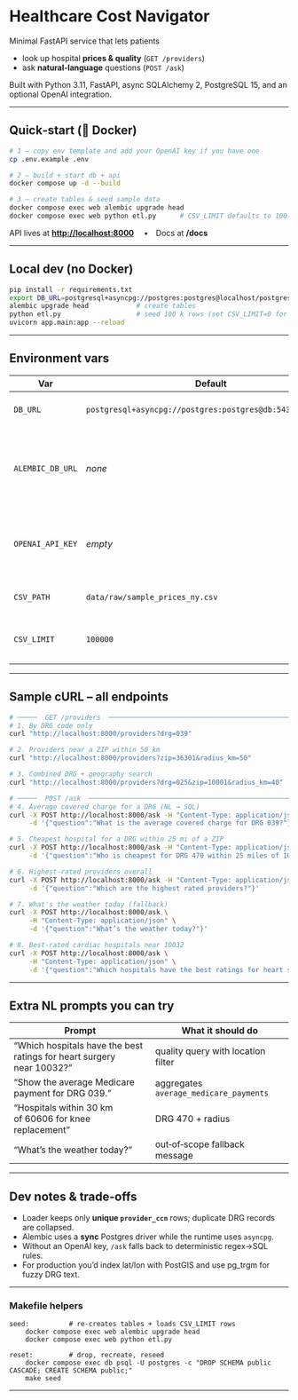 # Healthcare Cost Navigator

Minimal FastAPI service that lets patients

* look up hospital **prices & quality** (`GET /providers`)
* ask **natural‑language** questions (`POST /ask`)

Built with Python 3.11, FastAPI, async SQLAlchemy 2, PostgreSQL 15, and an optional OpenAI integration.

---

## Quick‑start (🐳 Docker)

```bash
# 1 – copy env template and add your OpenAI key if you have one
cp .env.example .env

# 2 – build + start db + api
docker compose up -d --build

# 3 – create tables & seed sample data
docker compose exec web alembic upgrade head
docker compose exec web python etl.py      # CSV_LIMIT defaults to 100 000
```

API lives at **[http://localhost:8000](http://localhost:8000)**  • Docs at **/docs**

---

## Local dev (no Docker)

```bash
pip install -r requirements.txt
export DB_URL=postgresql+asyncpg://postgres:postgres@localhost/postgres
alembic upgrade head            # create tables
python etl.py                   # seed 100 k rows (set CSV_LIMIT=0 for full load)
uvicorn app.main:app --reload
```

---

## Environment vars

| Var              | Default                                                   | Purpose                                       |
| ---------------- | --------------------------------------------------------- | --------------------------------------------- |
| `DB_URL`         | `postgresql+asyncpg://postgres:postgres@db:5432/postgres` | async URL for the app                         |
| `ALEMBIC_DB_URL` | *none*                                                    | sync URL override for Alembic (rarely needed) |
| `OPENAI_API_KEY` | *empty*                                                   | enables NL→SQL via OpenAI when present        |
| `CSV_PATH`       | `data/raw/sample_prices_ny.csv`                           | alternate CMS dump                            |
| `CSV_LIMIT`      | `100000`                                                  | rows of CSV to process (0 = all)              |

---

## Sample cURL – **all endpoints**

```bash
# ─────  GET /providers  ───────────────────────────────────────────────
# 1. By DRG code only
curl "http://localhost:8000/providers?drg=039"

# 2. Providers near a ZIP within 50 km
curl "http://localhost:8000/providers?zip=36301&radius_km=50"

# 3. Combined DRG + geography search
curl "http://localhost:8000/providers?drg=025&zip=10001&radius_km=40"

# ─────  POST /ask  ───────────────────────────────────────────────────
# 4. Average covered charge for a DRG (NL → SQL)
curl -X POST http://localhost:8000/ask -H "Content-Type: application/json" \
     -d '{"question":"What is the average covered charge for DRG 039?"}'

# 5. Cheapest hospital for a DRG within 25 mi of a ZIP
curl -X POST http://localhost:8000/ask -H "Content-Type: application/json" \
     -d '{"question":"Who is cheapest for DRG 470 within 25 miles of 10001?"}'

# 6. Highest‑rated providers overall
curl -X POST http://localhost:8000/ask -H "Content-Type: application/json" \
     -d '{"question":"Which are the highest rated providers?"}'

# 7. What's the weather today (fallback)
curl -X POST http://localhost:8000/ask \
     -H "Content-Type: application/json" \
     -d '{"question":"What’s the weather today?"}'

# 8. Best-rated cardiac hospitals near 10032
curl -X POST http://localhost:8000/ask \
     -H "Content-Type: application/json" \
     -d '{"question":"Which hospitals have the best ratings for heart surgery near 10032?"}'
```

---

## Extra NL prompts you can try

| Prompt                                                                | What it should do                      |
| --------------------------------------------------------------------- | -------------------------------------- |
| “Which hospitals have the best ratings for heart surgery near 10032?” | quality query with location filter     |
| “Show the average Medicare payment for DRG 039.”                      | aggregates `average_medicare_payments` |
| “Hospitals within 30 km of 60606 for knee replacement”                | DRG 470 + radius                       |
| “What’s the weather today?”                                           | out‑of‑scope fallback message          |

---

## Dev notes & trade‑offs

* Loader keeps only **unique `provider_ccn`** rows; duplicate DRG records are collapsed.
* Alembic uses a **sync** Postgres driver while the runtime uses `asyncpg`.
* Without an OpenAI key, `/ask` falls back to deterministic regex→SQL rules.
* For production you’d index lat/lon with PostGIS and use pg\_trgm for fuzzy DRG text.

---

### Makefile helpers

```make
seed:          # re‑creates tables + loads CSV_LIMIT rows
	docker compose exec web alembic upgrade head
	docker compose exec web python etl.py

reset:         # drop, recreate, reseed
	docker compose exec db psql -U postgres -c "DROP SCHEMA public CASCADE; CREATE SCHEMA public;"
	make seed
```

---


